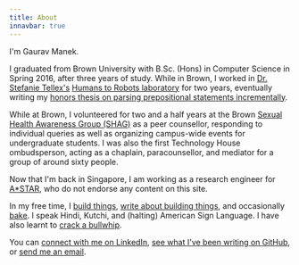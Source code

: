 ```yaml
---
title: About
innavbar: true
---
```


I'm Gaurav Manek. 

I graduated from Brown University with B.Sc. (Hons) in Computer Science in Spring 2016, after three years of study. While in Brown, I worked in [Dr. Stefanie Tellex's](http://cs.brown.edu/~stefie10/) [Humans to Robots laboratory](http://h2r.cs.brown.edu/) for two years, eventually writing my [honors thesis on parsing prepositional statements incrementally](https://github.com/gauravmm/Brown-Honors-Thesis/releases).

While at Brown, I volunteered for two and a half years at the Brown [Sexual Health Awareness Group (SHAG)](https://www.brown.edu/campus-life/health/services/promotion/shag) as a peer counsellor, responding to individual queries as well as organizing campus-wide events for undergraduate students. I was also the first Technology House ombudsperson, acting as a chaplain, paracounsellor, and mediator for a group of around sixty people.

Now that I'm back in Singapore, I am working as a research engineer for [A*STAR](https://www.a-star.edu.sg/), who do not endorse any content on this site. 

In my free time, I [build things](/projects/), [write about building things](/blog/), and occasionally [bake](http://cooking.gauravmanek.com.s3-website-us-east-1.amazonaws.com/). I speak Hindi, Kutchi, and (halting) American Sign Language. I have also learnt to [crack a bullwhip](http://www.youtube.com/watch?v=p-IAWn2YdVo).

You can [connect with me on LinkedIn](http://sg.linkedin.com/in/gauravmanek), [see what I've been writing on GitHub](https://github.com/gauravmm), or [send me an email](mailto:gaurav@gauravmanek.com).